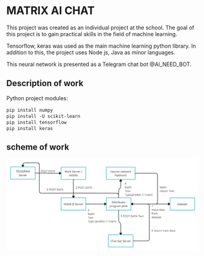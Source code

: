 # MATRIX AI CHAT #
This project was created as an individual project at the school.
The goal of this project is to gain practical skills in the field of machine learning.

Tensorflow, keras was used as the main machine learning python library. In addition to this, the project uses Node js, Java as minor languages.

This neural network is presented as a Telegram chat bot @Al_NEED_BOT.

## Description of work ##

Python project modules:

```
pip install numpy
pip install -U scikit-learn
pip install tensorflow
pip install keras
```

## scheme of work ##
![TEXT](scheme.png)

